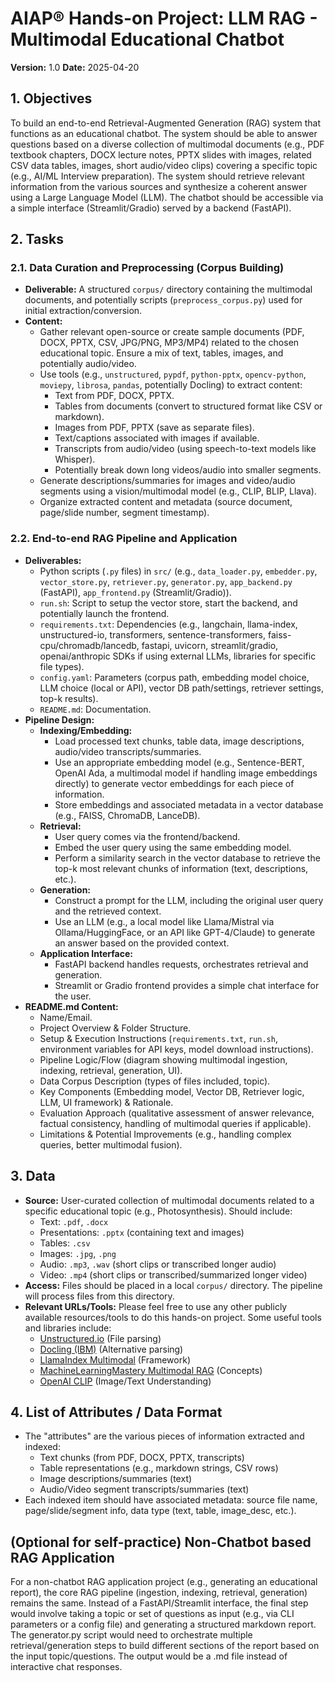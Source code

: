 # AIAP® Hands-on Project: LLM RAG - Multimodal Educational Chatbot

**Version:** 1.0
**Date:** 2025-04-20

## 1. Objectives

To build an end-to-end Retrieval-Augmented Generation (RAG) system that functions as an educational chatbot. The system should be able to answer questions based on a diverse collection of multimodal documents (e.g., PDF textbook chapters, DOCX lecture notes, PPTX slides with images, related CSV data tables, images, short audio/video clips) covering a specific topic (e.g., AI/ML Interview preparation). The system should retrieve relevant information from the various sources and synthesize a coherent answer using a Large Language Model (LLM). The chatbot should be accessible via a simple interface (Streamlit/Gradio) served by a backend (FastAPI).

## 2. Tasks

### 2.1. Data Curation and Preprocessing (Corpus Building)

* **Deliverable:** A structured `corpus/` directory containing the multimodal documents, and potentially scripts (`preprocess_corpus.py`) used for initial extraction/conversion.
* **Content:**
  * Gather relevant open-source or create sample documents (PDF, DOCX, PPTX, CSV, JPG/PNG, MP3/MP4) related to the chosen educational topic. Ensure a mix of text, tables, images, and potentially audio/video.
  * Use tools (e.g., `unstructured`, `pypdf`, `python-pptx`, `opencv-python`, `moviepy`, `librosa`, `pandas`, potentially Docling) to extract content:
    * Text from PDF, DOCX, PPTX.
    * Tables from documents (convert to structured format like CSV or markdown).
    * Images from PDF, PPTX (save as separate files).
    * Text/captions associated with images if available.
    * Transcripts from audio/video (using speech-to-text models like Whisper).
    * Potentially break down long videos/audio into smaller segments.
  * Generate descriptions/summaries for images and video/audio segments using a vision/multimodal model (e.g., CLIP, BLIP, Llava).
  * Organize extracted content and metadata (source document, page/slide number, segment timestamp).

### 2.2. End-to-end RAG Pipeline and Application

* **Deliverables:**
  * Python scripts (`.py` files) in `src/` (e.g., `data_loader.py`, `embedder.py`, `vector_store.py`, `retriever.py`, `generator.py`, `app_backend.py` (FastAPI), `app_frontend.py` (Streamlit/Gradio)).
  * `run.sh`: Script to setup the vector store, start the backend, and potentially launch the frontend.
  * `requirements.txt`: Dependencies (e.g., langchain, llama-index, unstructured-io, transformers, sentence-transformers, faiss-cpu/chromadb/lancedb, fastapi, uvicorn, streamlit/gradio, openai/anthropic SDKs if using external LLMs, libraries for specific file types).
  * `config.yaml`: Parameters (corpus path, embedding model choice, LLM choice (local or API), vector DB path/settings, retriever settings, top-k results).
  * `README.md`: Documentation.
* **Pipeline Design:**
  * **Indexing/Embedding:**
    * Load processed text chunks, table data, image descriptions, audio/video transcripts/summaries.
    * Use an appropriate embedding model (e.g., Sentence-BERT, OpenAI Ada, a multimodal model if handling image embeddings directly) to generate vector embeddings for each piece of information.
    * Store embeddings and associated metadata in a vector database (e.g., FAISS, ChromaDB, LanceDB).
  * **Retrieval:**
    * User query comes via the frontend/backend.
    * Embed the user query using the same embedding model.
    * Perform a similarity search in the vector database to retrieve the top-k most relevant chunks of information (text, descriptions, etc.).
  * **Generation:**
    * Construct a prompt for the LLM, including the original user query and the retrieved context.
    * Use an LLM (e.g., a local model like Llama/Mistral via Ollama/HuggingFace, or an API like GPT-4/Claude) to generate an answer based on the provided context.
  * **Application Interface:**
    * FastAPI backend handles requests, orchestrates retrieval and generation.
    * Streamlit or Gradio frontend provides a simple chat interface for the user.
* **README.md Content:**
  * Name/Email.
  * Project Overview & Folder Structure.
  * Setup & Execution Instructions (`requirements.txt`, `run.sh`, environment variables for API keys, model download instructions).
  * Pipeline Logic/Flow (diagram showing multimodal ingestion, indexing, retrieval, generation, UI).
  * Data Corpus Description (types of files included, topic).
  * Key Components (Embedding model, Vector DB, Retriever logic, LLM, UI framework) & Rationale.
  * Evaluation Approach (qualitative assessment of answer relevance, factual consistency, handling of multimodal queries if applicable).
  * Limitations & Potential Improvements (e.g., handling complex queries, better multimodal fusion).

## 3. Data

* **Source:** User-curated collection of multimodal documents related to a specific educational topic (e.g., Photosynthesis). Should include:
  * Text: `.pdf`, `.docx`
  * Presentations: `.pptx` (containing text and images)
  * Tables: `.csv`
  * Images: `.jpg`, `.png`
  * Audio: `.mp3`, `.wav` (short clips or transcribed longer audio)
  * Video: `.mp4` (short clips or transcribed/summarized longer video)
* **Access:** Files should be placed in a local `corpus/` directory. The pipeline will process files from this directory.
* **Relevant URLs/Tools:**
  Please feel free to use any other publicly available resources/tools to do this hands-on project. Some useful tools and libraries include:
  * [Unstructured.io](https://unstructured-io.github.io/unstructured/) (File parsing)
  * [Docling (IBM)](https://www.analyticsvidhya.com/blog/2025/03/enhancing-multimodal-rag-capabilities-using-docling/) (Alternative parsing)
  * [LlamaIndex Multimodal](https://www.llamaindex.ai/blog/multimodal-rag-for-advanced-video-processing-with-llamaindex-lancedb-33be4804822e) (Framework)
  * [MachineLearningMastery Multimodal RAG](https://machinelearningmastery.com/implementing-multi-modal-rag-systems/) (Concepts)
  * [OpenAI CLIP](https://openai.com/index/clip/) (Image/Text Understanding)

## 4. List of Attributes / Data Format

* The "attributes" are the various pieces of information extracted and indexed:
  * Text chunks (from PDF, DOCX, PPTX, transcripts)
  * Table representations (e.g., markdown strings, CSV rows)
  * Image descriptions/summaries (text)
  * Audio/Video segment transcripts/summaries (text)
* Each indexed item should have associated metadata: source file name, page/slide/segment info, data type (text, table, image\_desc, etc.).

## (Optional for self-practice) Non-Chatbot based RAG Application

For a non-chatbot RAG application project (e.g., generating an educational report), the core RAG pipeline (ingestion, indexing, retrieval, generation) remains the same. Instead of a FastAPI/Streamlit interface, the final step would involve taking a topic or set of questions as input (e.g., via CLI parameters or a config file) and generating a structured markdown report. The generator.py script would need to orchestrate multiple retrieval/generation steps to build different sections of the report based on the input topic/questions. The output would be a .md file instead of interactive chat responses.
